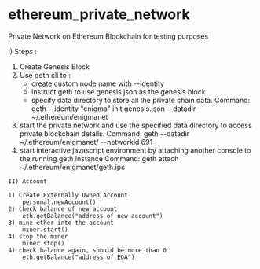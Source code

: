 # ethereum_private_network
Private Network on Ethereum Blockchain for testing purposes

I) Steps :
1) Create Genesis Block
2) Use geth cli to :
	* create custom node name with --identity
	* instruct geth to use genesis.json as the genesis block
	* specify data directory to store all the private chain data. 
	Command:
	geth --identity "enigma" init genesis.json --datadir ~/.ethereum/enigmanet
3) start the private network and use the specified data directory to access 
	private blockchain details.
	Command:
	geth --datadir ~/.ethereum/enigmanet/ --networkid 691 
4) start interactive javascript environment by attaching another console to the 
	running geth instance
	Command:
	geth attach ~/.ethereum/enigmanet/geth.ipc
~~~~~~~~~~~~~~~~~~~~~~~~~~~~~~~~~~~~~~~~~~~~~~~~~~~~~~~~~~~~~~~~~~~~~~~~~~~~
II) Account

1) Create Externally Owned Account
	personal.newAccount()
2) check balance of new account
	eth.getBalance("address of new account")
3) mine ether into the account
	miner.start()
4) stop the miner 
	miner.stop()
4) check balance again, should be more than 0
	eth.getBalance("address of EOA")
